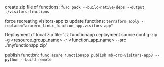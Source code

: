 create zip file of functions: `func pack --build-native-deps --output ./visitors-functions`

force recreating visitors-app to update functions: `terraform apply -replace="azurerm_linux_function_app.visitors-app"`

Deployment of local zip file: 'az functionapp deployment source config-zip -g <resource_group_name> -n <function_app_name> --src ./myfunctionapp.zip'

publish function: `func azure functionapp publish mb-crc-visitors-app8 --python --build remote`
